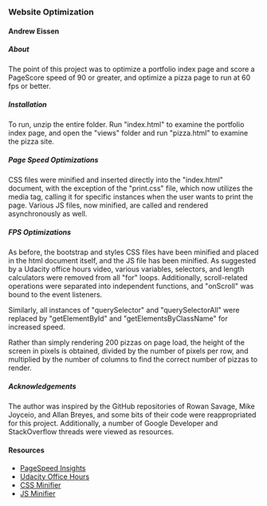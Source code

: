 ### Website Optimization ###

#### Andrew Eissen ####

##### About #####
The point of this project was to optimize a portfolio index page and score a PageScore speed of 90 or greater, and optimize a pizza page to run at 60 fps or better.

##### Installation #####
To run, unzip the entire folder. Run "index.html" to examine the portfolio index page, and open the "views" folder and run "pizza.html" to examine the pizza site. 

##### Page Speed Optimizations #####
CSS files were minified and inserted directly into the "index.html" document, with the exception of the "print.css" file, which now utilizes the media tag, calling it for specific instances when the user wants to print the page. Various JS files, now minified, are called and rendered asynchronously as well.

##### FPS Optimizations #####
As before, the bootstrap and styles CSS files have been minified and placed in the html document itself, and the JS file has been minified. As suggested by a Udacity office hours video, various variables, selectors, and length calculators were removed from all "for" loops. Additionally, scroll-related operations were separated into independent functions, and "onScroll" was bound to the event listeners.

Similarly, all instances of "querySelector" and "querySelectorAll" were replaced by "getElementById" and "getElementsByClassName" for increased speed.

Rather than simply rendering 200 pizzas on page load, the height of the screen in pixels is obtained, divided by the number of pixels per row, and multiplied by the number of columns to find the correct number of pizzas to render.

##### Acknowledgements #####
The author was inspired by the GitHub repositories of Rowan Savage, Mike Joyceio, and Allan Breyes, and some bits of their code were reappropriated for this project. Additionally, a number of Google Developer and StackOverflow threads were viewed as resources.

#### Resources ####
- [PageSpeed Insights](https://developers.google.com/speed/pagespeed/insights/)
- [Udacity Office Hours](https://github.com/udacity/fend-office-hours/tree/master/Web%20Optimization/Effective%20Optimizations%20for%2060%20FPS)
- [CSS Minifier](http://www.cleancss.com/css-minify/)
- [JS Minifier](http://jscompress.com/)
